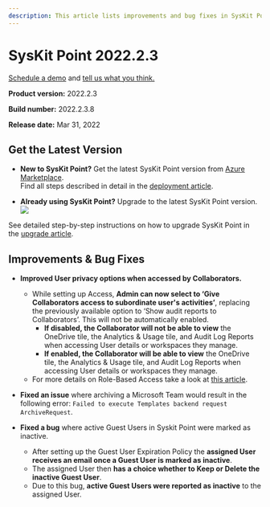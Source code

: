 ```yaml
---
description: This article lists improvements and bug fixes in SysKit Point version 2022.2.3
--- 
```


# SysKit Point 2022.2.3

[Schedule a demo](https://www.syskit.com/products/point/request-a-demo/) and [tell us what you think.](https://www.syskit.com/company/contact-us/)

**Product version:** 2022.2.3

**Build number:** 2022.2.3.8

**Release date:** Mar 31, 2022

## Get the Latest Version

* **New to SysKit Point?** Get the latest SysKit Point version from [Azure Marketplace](https://azuremarketplace.microsoft.com/en-us/marketplace/apps/syskitltd.syskit_point).<br/>
    Find all steps described in detail in the [deployment article](../installation/deploy-syskit-point.md).
    
* **Already using SysKit Point?** Upgrade to the latest SysKit Point version. <br/>
[![](https://aka.ms/deploytoazurebutton)](https://portal.azure.com/#create/Microsoft.Template/uri/https%3A%2F%2Fsyskitassetsstorage.blob.core.windows.net%2Fpoint%2FUpdateFilesARM%2FPointUpdateTemplate.json)

See detailed step-by-step instructions on how to upgrade SysKit Point in the [upgrade article](../installation/upgrade-syskit-point.md).

## Improvements & Bug Fixes

* **Improved User privacy options when accessed by Collaborators.** 
  *	While setting up Access, **Admin can now select to ‘Give Collaborators access to subordinate user's activities’**, replacing the previously available option to ‘Show audit reports to Collaborators’. This will not be automatically enabled.  
    * **If disabled, the Collaborator will not be able to view** the OneDrive tile, the Analytics & Usage tile, and Audit Log Reports when accessing User details or workspaces they manage. 
    * **If enabled, the Collaborator will be able to view** the OneDrive tile, the Analytics & Usage tile, and Audit Log Reports when accessing User details or workspaces they manage. 
  * For more details on Role-Based Access take a look at [this article](../configuration/enable-role-based-access.md).

* **Fixed an issue** where archiving a Microsoft Team would result in the following error: `Failed to execute Templates backend request ArchiveRequest`.

* **Fixed a bug** where active Guest Users in Syskit Point were marked as inactive.
  * After setting up the Guest User Expiration Policy the **assigned User receives an email once a Guest User is marked as inactive**. 
  * The assigned User then **has a choice whether to Keep or Delete the inactive Guest User**.
  * Due to this bug, **active Guest Users were reported as inactive** to the assigned User. 
